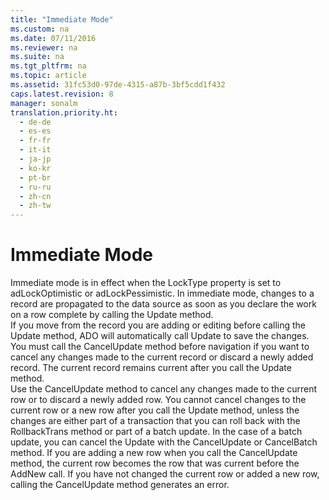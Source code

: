 ```yaml
---
title: "Immediate Mode"
ms.custom: na
ms.date: 07/11/2016
ms.reviewer: na
ms.suite: na
ms.tgt_pltfrm: na
ms.topic: article
ms.assetid: 31fc53d0-97de-4315-a87b-3bf5cdd1f432
caps.latest.revision: 8
manager: sonalm
translation.priority.ht: 
  - de-de
  - es-es
  - fr-fr
  - it-it
  - ja-jp
  - ko-kr
  - pt-br
  - ru-ru
  - zh-cn
  - zh-tw
---
```

# Immediate Mode
<?xml version="1.0" encoding="utf-8"?>
<developerConceptualDocument xmlns="http://ddue.schemas.microsoft.com/authoring/2003/5" xmlns:xlink="http://www.w3.org/1999/xlink" xmlns:xsi="http://www.w3.org/2001/XMLSchema-instance" xsi:schemaLocation="http://ddue.schemas.microsoft.com/authoring/2003/5 http://dduestorage.blob.core.windows.net/ddueschema/developer.xsd">
  <introduction>
    <para>Immediate mode is in effect when the <legacyBold>LockType</legacyBold> property is set to <legacyBold>adLockOptimistic</legacyBold> or <legacyBold>adLockPessimistic</legacyBold>. In immediate mode, changes to a record are propagated to the data source as soon as you declare the work on a row complete by calling the <legacyBold>Update</legacyBold> method.</para>
  </introduction>
  <section>
    <title>Calling Update</title>
    <content>
      <para>If you move from the record you are adding or editing before calling the <legacyBold>Update</legacyBold> method, ADO will automatically call <legacyBold>Update</legacyBold> to save the changes. You must call the <legacyBold>CancelUpdate</legacyBold> method before navigation if you want to cancel any changes made to the current record or discard a newly added record.</para>
      <para>The current record remains current after you call the <legacyBold>Update</legacyBold> method.</para>
    </content>
  </section>
  <section>
    <title>CancelUpdate</title>
    <content>
      <para>Use the <legacyBold>CancelUpdate</legacyBold> method to cancel any changes made to the current row or to discard a newly added row. You cannot cancel changes to the current row or a new row after you call the <legacyBold>Update</legacyBold> method, unless the changes are either part of a transaction that you can roll back with the <legacyBold>RollbackTrans</legacyBold> method or part of a batch update. In the case of a batch update, you can cancel the <legacyBold>Update</legacyBold> with the <legacyBold>CancelUpdate</legacyBold> or <legacyBold>CancelBatch</legacyBold> method.</para>
      <para>If you are adding a new row when you call the <legacyBold>CancelUpdate</legacyBold> method, the current row becomes the row that was current before the <legacyBold>AddNew</legacyBold> call.</para>
      <para>If you have not changed the current row or added a new row, calling the <legacyBold>CancelUpdate</legacyBold> method generates an error.</para>
    </content>
  </section>
  <relatedTopics />
</developerConceptualDocument>